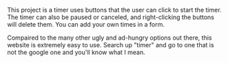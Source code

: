 This project is a timer uses buttons that the user can click to start the timer. The timer can also be paused or canceled, and right-clicking the buttons will delete them. You can add your own times in a form.

Compaired to the many other ugly and ad-hungry options out there, this website is extremely easy to use. Search up "timer" and go to one that is not the google one and you'll know what I mean.